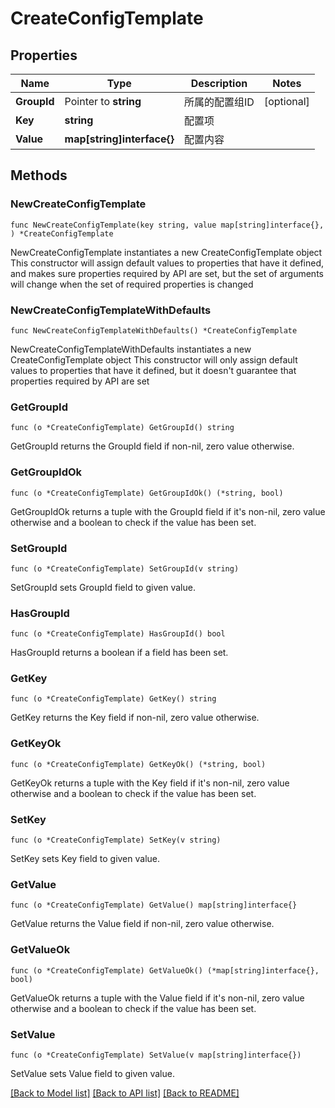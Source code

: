 # CreateConfigTemplate

## Properties

Name | Type | Description | Notes
------------ | ------------- | ------------- | -------------
**GroupId** | Pointer to **string** | 所属的配置组ID | [optional] 
**Key** | **string** | 配置项 | 
**Value** | **map[string]interface{}** | 配置内容 | 

## Methods

### NewCreateConfigTemplate

`func NewCreateConfigTemplate(key string, value map[string]interface{}, ) *CreateConfigTemplate`

NewCreateConfigTemplate instantiates a new CreateConfigTemplate object
This constructor will assign default values to properties that have it defined,
and makes sure properties required by API are set, but the set of arguments
will change when the set of required properties is changed

### NewCreateConfigTemplateWithDefaults

`func NewCreateConfigTemplateWithDefaults() *CreateConfigTemplate`

NewCreateConfigTemplateWithDefaults instantiates a new CreateConfigTemplate object
This constructor will only assign default values to properties that have it defined,
but it doesn't guarantee that properties required by API are set

### GetGroupId

`func (o *CreateConfigTemplate) GetGroupId() string`

GetGroupId returns the GroupId field if non-nil, zero value otherwise.

### GetGroupIdOk

`func (o *CreateConfigTemplate) GetGroupIdOk() (*string, bool)`

GetGroupIdOk returns a tuple with the GroupId field if it's non-nil, zero value otherwise
and a boolean to check if the value has been set.

### SetGroupId

`func (o *CreateConfigTemplate) SetGroupId(v string)`

SetGroupId sets GroupId field to given value.

### HasGroupId

`func (o *CreateConfigTemplate) HasGroupId() bool`

HasGroupId returns a boolean if a field has been set.

### GetKey

`func (o *CreateConfigTemplate) GetKey() string`

GetKey returns the Key field if non-nil, zero value otherwise.

### GetKeyOk

`func (o *CreateConfigTemplate) GetKeyOk() (*string, bool)`

GetKeyOk returns a tuple with the Key field if it's non-nil, zero value otherwise
and a boolean to check if the value has been set.

### SetKey

`func (o *CreateConfigTemplate) SetKey(v string)`

SetKey sets Key field to given value.


### GetValue

`func (o *CreateConfigTemplate) GetValue() map[string]interface{}`

GetValue returns the Value field if non-nil, zero value otherwise.

### GetValueOk

`func (o *CreateConfigTemplate) GetValueOk() (*map[string]interface{}, bool)`

GetValueOk returns a tuple with the Value field if it's non-nil, zero value otherwise
and a boolean to check if the value has been set.

### SetValue

`func (o *CreateConfigTemplate) SetValue(v map[string]interface{})`

SetValue sets Value field to given value.



[[Back to Model list]](../README.md#documentation-for-models) [[Back to API list]](../README.md#documentation-for-api-endpoints) [[Back to README]](../README.md)


